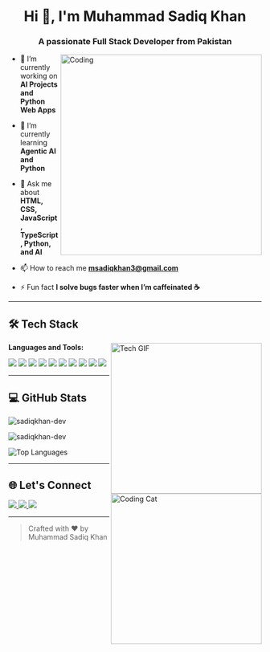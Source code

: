 <h1 align="center">Hi 👋, I'm Muhammad Sadiq Khan</h1>
<h3 align="center">A passionate Full Stack Developer from Pakistan</h3>

<img align="right" alt="Coding" width="400" src="https://media.giphy.com/media/qgQUggAC3Pfv687qPC/giphy.gif" />

- 🔭 I’m currently working on **AI Projects and Python Web Apps**

- 🌱 I’m currently learning **Agentic AI and Python**

- 💬 Ask me about **HTML, CSS, JavaScript, TypeScript, Python, and AI**

- 📫 How to reach me **msadiqkhan3@gmail.com**

- ⚡ Fun fact **I solve bugs faster when I’m caffeinated ☕**

---

## 🛠️ Tech Stack

<img align="right" alt="Tech GIF" width="300" src="https://media.giphy.com/media/xT9IgzoKnwFNmISR8I/giphy.gif" />

**Languages and Tools:**

<p align="left">
  <img src="https://img.shields.io/badge/HTML5-E34F26?style=for-the-badge&logo=html5&logoColor=white" />
  <img src="https://img.shields.io/badge/CSS3-1572B6?style=for-the-badge&logo=css3&logoColor=white" />
  <img src="https://img.shields.io/badge/JavaScript-F7DF1E?style=for-the-badge&logo=javascript&logoColor=black" />
  <img src="https://img.shields.io/badge/TypeScript-3178C6?style=for-the-badge&logo=typescript&logoColor=white" />
  <img src="https://img.shields.io/badge/Python-3776AB?style=for-the-badge&logo=python&logoColor=white" />
  <img src="https://img.shields.io/badge/Next.js-black?style=for-the-badge&logo=next.js&logoColor=white" />
  <img src="https://img.shields.io/badge/Tailwind_CSS-38B2AC?style=for-the-badge&logo=tailwind-css&logoColor=white" />
  <img src="https://img.shields.io/badge/Bootstrap-7952B3?style=for-the-badge&logo=bootstrap&logoColor=white" />
  <img src="https://img.shields.io/badge/Streamlit-FF4B4B?style=for-the-badge&logo=streamlit&logoColor=white" />
  <img src="https://img.shields.io/badge/FastAPI-009688?style=for-the-badge&logo=fastapi&logoColor=white" />
</p>

---

## 💻 GitHub Stats

<img align="right" width="300" alt="Coding Cat" src="https://media.giphy.com/media/13HgwGsXF0aiGY/giphy.gif" />

<p align="left">
  <img src="https://github-readme-stats.vercel.app/api?username=sadiqkhan-dev&show_icons=true&locale=en" alt="sadiqkhan-dev" />
</p>

<p align="left">
  <img src="https://github-readme-streak-stats.herokuapp.com/?user=sadiqkhan-dev&" alt="sadiqkhan-dev" />
</p>

<p align="left">
  <img src="https://github-readme-stats.vercel.app/api/top-langs?username=sadiqkhan-dev&show_icons=true&locale=en&layout=compact" alt="Top Languages" />
</p>

---

## 🌐 Let's Connect

<p align="left">
  <a href="https://www.linkedin.com/in/sadiqkhan-dev/" target="blank">
    <img src="https://img.shields.io/badge/LinkedIn-blue?style=for-the-badge&logo=linkedin&logoColor=white" />
  </a>
  <a href="mailto:msadiqkhan3@gmail.com" target="blank">
    <img src="https://img.shields.io/badge/Gmail-D14836?style=for-the-badge&logo=gmail&logoColor=white" />
  </a>
  <a href="https://github.com/sadiqkhan-dev" target="blank">
    <img src="https://img.shields.io/badge/GitHub-100000?style=for-the-badge&logo=github&logoColor=white" />
  </a>
</p>

---

> Crafted with ❤️ by Muhammad Sadiq Khan
